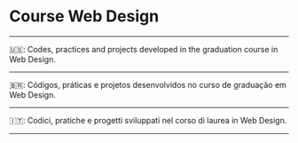 # Course Web Design
________________________________________________________________________________________________
🇺🇸:
 Codes, practices and projects developed in the graduation course in Web Design.
________________________________________________________________________________________________
🇧🇷:
Códigos, práticas e projetos desenvolvidos no curso de graduação em Web Design. 
________________________________________________________________________________________________
🇮🇹: 
Codici, pratiche e progetti sviluppati nel corso di laurea in Web Design.
________________________________________________________________________________________________
